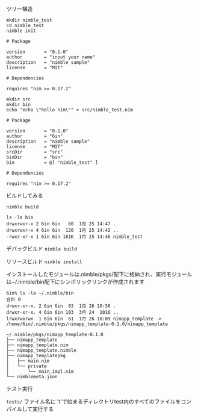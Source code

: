 

ツリー構造
```
mkdir nimble_test
cd nimble_test
nimble init
```

```nim: nimble_test.nimble
# Package

version       = "0.1.0"
author        = "input your name"
description   = "nimble sample"
license       = "MIT"

# Dependencies

requires "nim >= 0.17.2"
```

```
mkdir src
mkdir bin
echo "echo \"hello nim\"" > src/nimble_test.nim
```

```nim: nimble_test.nimble
# Package

version       = "0.1.0"
author        = "6in"
description   = "nimble sample"
license       = "MIT"
srcDir        = "src"
binDir        = "bin"
bin           = @[ "nimble_test" ]

# Dependencies

requires "nim >= 0.17.2"
```

ビルドしてみる
```
nimble build

ls -la bin
drwxrwxr-x 2 6in 6in   60  1月 25 14:47 .
drwxrwxr-x 4 6in 6in  120  1月 25 14:42 ..
-rwxr-xr-x 1 6in 6in 181K  1月 25 14:46 nimble_test
```

デバッグビルド
```nimble build```

リリースビルド
```nimble install```

インストールしたモジュールは.nimble/pkgs/配下に格納され、実行モジュールは~/.nimble/bin配下にシンボリックリンクが作成されます

```
6in% ls -la ~/.nimble/bin        
合計 0
drwxr-xr-x. 2 6in 6in  83  1月 26 10:50 .
drwxr-xr-x. 4 6in 6in 103  3月 24  2016 ..
lrwxrwxrwx  1 6in 6in  61  1月 26 10:09 nimapp_template -> /home/6in/.nimble/pkgs/nimapp_template-0.1.0/nimapp_template
```

```
~/.nimble/pkgs/nimapp_template-0.1.0
├── nimapp_template
├── nimapp_template.nim
├── nimapp_template.nimble
├── nimapp_templatepkg
│   ├── main.nim
│   └── private
│       └── main_impl.nim
└── nimblemeta.json
```

テスト実行

```tests/``` ファイル名に 't'で始まるディレクトリtest内のすべてのファイルをコンパイルして実行する

